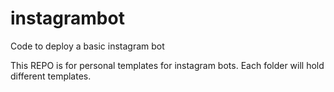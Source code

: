 # instagrambot
Code to deploy a basic instagram bot

This REPO is for personal templates for instagram bots. Each folder will hold different templates.
